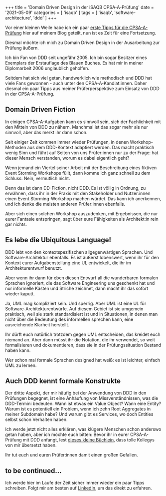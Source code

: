 +++
title = 'Domain Driven Design in der iSAQB CPSA-A-Prüfung'
date = '2021-05-09'
categories = [ 'isaqb' ]
tags = [ 'isaqb', 'software-architecture', 'ddd' ]
+++

Vor einer kleinen Weile habe ich ein paar [erste Tipps für die CPSA-A-Prüfung](https://gerritbeine.de/isaqb/iSAQB-CPSA-A/) hier auf meinem Blog geteilt, nun ist es Zeit für eine Fortsetzung.

Diesmal möchte ich mich zu Domain Driven Design in der Ausarbeitung zur Prüfung äußern.

Ich bin Fan von DDD seit ungefähr 2005. Ich bin sogar Besitzer eines Exemplars der Erstauflage des Blauen Buches. Es hat mir in meiner Diplomarbeit 2006 unglaublich geholfen.

Seitdem hat sich viel getan, handwerklich wie methodisch und DDD hat viele Fans gewonnen - auch unter den CPSA-A-Kandiat:innen. Daher diesmal ein paar Tipps aus meiner Prüferperspektive zum Einsatz von DDD in der CPSA-A-Prüfung.

## Domain Driven Fiction

In einigen CPSA-A-Aufgaben kann es sinnvoll sein, sich der Fachlichkeit mit den Mitteln von DDD zu nähern. Manchmal ist das sogar mehr als nur sinnvoll, aber das merkt ihr dann schon.

Seit einiger Zeit kommen immer wieder Prüfungen, in denen Workshop-Methoden aus dem DDD-Kontext adaptiert werden. Das macht praktisch wenig Sinn und führt auf Seiten von uns Prüfer:innen nur zu der Frage: hat dieser Mensch verstanden, worum es dabei eigentlich geht?

Wenn jemand ein Viertel seiner Arbeit mit der Beschreibung eines fiktiven Event Storming Workshops füllt, dann komme ich ganz schnell zu dem Schluss: Nein, vermutlich nicht.

Denn das ist dann DD-Fiction, nicht DDD. Es ist völlig in Ordnung, zu erwähnen, dass ihr in der Praxis mit den Stakeholder und Nutzer:innen einen Event Storming-Workshop machen würdet. Das kann ich anerkennen, und ich denke die meisten anderen Prüfer:innen ebenfalls.

Aber sich einen solchen Workshop auszudenken, mit Ergebnissen, die nur eurer Fantasie entspringen, sagt über eure Fähigkeiten als Architekt:in rein gar nichts.

## Es lebe die Ubiquitous Language!

DDD lebt von den kontextspezifischen allgegenwärtigen Sprachen. Und Software-Architektur ebenfalls. Es ist äußerst lobenswert, wenn ihr für den Kontext eurer Aufgabenstellung eine UL entwickelt, die ihr im Architekturentwurf benutzt.

Aber wenn ihr dann für eben diesen Entwurf all die wunderbaren formalen Sprachen ignoriert, die das Software Engineering uns geschenkt hat und nur informelle Kästen und Striche zeichnet, dann macht ihr das sofort wieder kaputt.

Ja, UML mag kompliziert sein. Und sperrig. Aber UML ist eine UL für Software-Architekturentwürfe. Auf diesem Gebiet ist sie umgemein praktisch, weil sie stark standardisiert ist und in Situationen, in denen man nicht über die Bedeutung des informellen sprechen kann, eine ausreichende Klarheit herstellt.

Ihr dürft euch natürlich trotzdem gegen UML entscheiden, das kreidet euch niemand an. Aber dann müsst ihr die Notation, die ihr verwendet, so weit formalisieren und dokumentieren, dass sie in der Prüfungssituation Bestand haben kann.

Wer schon mal formale Sprachen designed hat weiß: es ist leichter, einfach UML zu lernen.

## Auch DDD kennt formale Konstrukte

Der dritte Aspekt, der mir häufig bei der Anwendung von DDD in den Prüfungen begegnet, ist eine Anhäufung von Missverständnissen, was die DDD-Termini bedeuten.
Wann ist etwas ein Value Object? Wann eine Entity? Warum ist es potentiell ein Problem, wenn ich zehn Root Aggregates in meiner Subdomain habe? Und warum gibt es Services, wo doch Entities selbst schon Verhalten haben.

Ich werde jetzt nicht alles erklären, was klügere Menschen schon anderswo getan haben, aber ich möchte euch bitten:
Bevor ihr in eurer CPSA-A-Prüfung mit DDD anfangt, lest [dieses kleine Büchlein](https://leanpub.com/ddd-referenz), dass tolle Kollegys von mir übersetzt haben.

Ihr tut euch und euren Prüfer:innen damit einen großen Gefallen.

## to be continued...

Ich werde hier im Laufe der Zeit sicher immer wieder ein paar Tipps schreiben.
Folgt mir am besten auf [LinkedIn](https://linkedin.com/in/gerritbeine), um das direkt zu erfahren.
